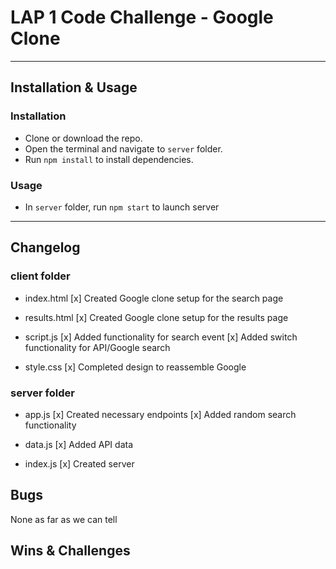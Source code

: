 # LAP 1 Code Challenge - Google Clone

---

## Installation & Usage

### Installation

- Clone or download the repo.
- Open the terminal and navigate to `server` folder.
- Run `npm install` to install dependencies.

### Usage

- In `server` folder, run `npm start` to launch server

---

## Changelog

### client folder

- index.html
  [x] Created Google clone setup for the search page

- results.html
  [x] Created Google clone setup for the results page

- script.js
  [x] Added functionality for search event
  [x] Added switch functionality for API/Google search

- style.css
  [x] Completed design to reassemble Google

### server folder

- app.js
  [x] Created necessary endpoints
  [x] Added random search functionality

- data.js
  [x] Added API data

- index.js
  [x] Created server

## Bugs

None as far as we can tell

## Wins & Challenges

<!--
REMEMBER!!!
access-key -> .gitignore -->
